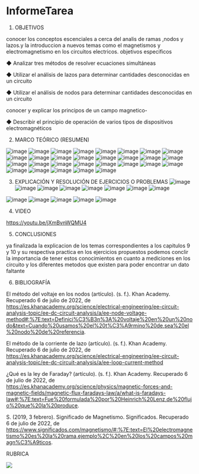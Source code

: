 # InformeTarea


1. OBJETIVOS

conocer los conceptos escenciales  a cerca del analis de ramas ,nodos  y lazos.y la introduccion a nuevos temas como el magnetismos y electromagnetismo  en los circuitos electricos.
objetivos especificos

◆ Analizar tres métodos de resolver ecuaciones
simultáneas

◆ Utilizar el análisis de lazos para determinar
cantidades desconocidas en un circuito

◆ Utilizar el análisis de nodos para determinar
cantidades desconocidas en un circuito

conocer y explicar los principos de un campo magnetico-

◆ Describir el principio de operación de varios tipos
de dispositivos electromagnéticos



2. MARCO TEÓRICO (RESUMEN)

![image](https://user-images.githubusercontent.com/105679480/177893721-6e7ede45-a6ad-4d4b-b9d5-1ced455a5323.png)
![image](https://user-images.githubusercontent.com/105679480/177893751-4b51e6e3-d42b-4f84-a2d5-5e37f97aaa51.png)
![image](https://user-images.githubusercontent.com/105679480/177893777-e99b5ec9-6c6f-4eed-bceb-f64375bd08ac.png)
![image](https://user-images.githubusercontent.com/105679480/177893796-ceccded1-f02b-4e9b-b54d-d1caa97fb8b7.png)
![image](https://user-images.githubusercontent.com/105679480/177893817-5dfe1876-e244-4048-a1c4-27b42fdd4d85.png)
![image](https://user-images.githubusercontent.com/105679480/177893830-a93a1eda-32a9-42f3-be1e-64308bf24da1.png)
![image](https://user-images.githubusercontent.com/105679480/177893849-24c6502b-c4c6-41d9-b4e4-dc0ec81caa07.png)
![image](https://user-images.githubusercontent.com/105679480/177893858-e661108f-2516-4a30-9a5f-c1c9fe968c03.png)
![image](https://user-images.githubusercontent.com/105679480/177893874-35cdacd0-b176-4913-8b8b-8a4434cba040.png)
![image](https://user-images.githubusercontent.com/105679480/177893896-8a59e320-cc3a-403d-95a3-008e5f921627.png)
![image](https://user-images.githubusercontent.com/105679480/177893929-d47f78b3-1dee-454e-90ab-597adcea5327.png)
![image](https://user-images.githubusercontent.com/105679480/177893950-385395d5-bad6-46d4-b079-6dd7f0b17620.png)
![image](https://user-images.githubusercontent.com/105679480/177893965-04f86a1d-4486-4ffc-acfb-6a8b34a9b2b0.png)
![image](https://user-images.githubusercontent.com/105679480/177893986-42002d8a-3bd1-4ca2-bdcc-3388bfdb3de7.png)
![image](https://user-images.githubusercontent.com/105679480/177894008-df3eb9ff-ee09-49b8-b133-b52d0e8415a8.png)
![image](https://user-images.githubusercontent.com/105679480/177894026-1fdf0051-b154-4c40-a07a-785fae9ffa85.png)
![image](https://user-images.githubusercontent.com/105679480/177894044-0fdfbf80-2932-432e-8aad-57db0c0729d1.png)
![image](https://user-images.githubusercontent.com/105679480/177894074-e9365343-d868-41a2-b101-3a4bdf74bf45.png)
![image](https://user-images.githubusercontent.com/105679480/177894085-3b36b3d9-1bc2-41d4-b5c3-d3c50796babe.png)
![image](https://user-images.githubusercontent.com/105679480/177894106-97ad779b-c934-48f5-9e44-1bdeaf39d2ba.png)
![image](https://user-images.githubusercontent.com/105679480/177894134-56241233-702c-47ec-958f-9f30d84ad133.png)
![image](https://user-images.githubusercontent.com/105679480/177894195-5d66bce4-1224-49cf-8705-ab39e0797279.png)
![image](https://user-images.githubusercontent.com/105679480/177894211-535a02e3-5e2f-4de1-b8eb-dcb88438b820.png)
![image](https://user-images.githubusercontent.com/105679480/177894231-f3ee65e7-8c1d-4a31-b00a-9cf7bb39a344.png)
![image](https://user-images.githubusercontent.com/105679480/177894252-603373fc-d187-45b3-9c94-c436aa4cbb43.png)
![image](https://user-images.githubusercontent.com/105679480/177894276-ea468b05-6d05-467d-8bc5-09920c2c10ea.png)
![image](https://user-images.githubusercontent.com/105679480/177894300-25e626e2-be36-473b-b4f4-9c0dcde51c7d.png)
![image](https://user-images.githubusercontent.com/105679480/177894322-d0a3a9da-8ab7-4380-8ca6-e60a2785db68.png)
![image](https://user-images.githubusercontent.com/105679480/177894347-d369f664-7b32-4593-8eae-8cc13842947d.png)



3. EXPLICACIÓN Y RESOLUCIÓN DE EJERCICIOS O PROBLEMAS
![image](https://user-images.githubusercontent.com/105679480/177925716-805e29eb-5613-4402-9dfb-94ff1e37eae7.png)
![image](https://user-images.githubusercontent.com/105679480/177925736-6e6dba96-0a09-4e08-9bf0-3ca60d1c7fd4.png)
![image](https://user-images.githubusercontent.com/105679480/177925773-03a70fc6-ec6a-4aad-8a1a-2dee35657e48.png)
![image](https://user-images.githubusercontent.com/105679480/177925799-81f89fca-9a47-44b5-b31a-13ad854691cc.png)
![image](https://user-images.githubusercontent.com/105679480/177925824-c113c7e5-0aa0-497b-a083-b6030c499278.png)
![image](https://user-images.githubusercontent.com/105679480/177925881-0a0b804f-af0d-4be9-9ed9-e57626b14a12.png)
![image](https://user-images.githubusercontent.com/105679480/177925853-1761e3ac-04c8-45af-a267-ddfa131c293e.png)
![image](https://user-images.githubusercontent.com/105679480/177925940-55df42af-6db4-432a-bec1-ad5a2dd16fd9.png)

![image](https://user-images.githubusercontent.com/105679480/177925982-408bdd61-7e02-405e-8c1b-742cebc512cf.png)
![image](https://user-images.githubusercontent.com/105679480/177925911-fd263427-92a0-46bd-bfbd-d80be3de7cac.png)
![image](https://user-images.githubusercontent.com/105679480/177926020-289b3875-a55e-4e08-a6ef-299bc5c67e32.png)
![image](https://user-images.githubusercontent.com/105679480/177926049-31a3ecf6-e08a-4537-87aa-3a575d3428a8.png)
![image](https://user-images.githubusercontent.com/105679480/177926063-2b6aa2b0-f9db-45cd-b16c-c1566874d8f0.png)


4. VIDEO

https://youtu.be/jXmBvnWQMU4

5. CONCLUSIONES

ya finalizada la explicacion de los temas correspondientes a los capitulos 9 y 10 y su respectiva practica en los ejercicios propuestos podemos conclir la importancia de tener estos conocimientos en cuanto a mediciones en los circuito  y los diferentes metodos que existen para poder encontrar un dato faltante


6. BIBLIOGRAFÍA

El método del voltaje en los nodos (artículo). (s. f.). Khan Academy. Recuperado 6 de julio de 2022, de https://es.khanacademy.org/science/electrical-engineering/ee-circuit-analysis-topic/ee-dc-circuit-analysis/a/ee-node-voltage-method#:%7E:text=Definici%C3%B3n%3A%20voltaje%20en%20un%20nodo&text=Cuando%20usamos%20el%20t%C3%A9rmino%20de,sea%20el%20nodo%20de%20referencia.

El método de la corriente de lazo (artículo). (s. f.). Khan Academy. Recuperado 6 de julio de 2022, de https://es.khanacademy.org/science/electrical-engineering/ee-circuit-analysis-topic/ee-dc-circuit-analysis/a/ee-loop-current-method

¿Qué es la ley de Faraday? (artículo). (s. f.). Khan Academy. Recuperado 6 de julio de 2022, de https://es.khanacademy.org/science/physics/magnetic-forces-and-magnetic-fields/magnetic-flux-faradays-law/a/what-is-faradays-law#:%7E:text=Fue%20formulada%20por%20Heinrich%20Lenz,de%20flujo%20que%20la%20produce.

S. (2019, 3 febrero). Significado de Magnetismo. Significados. Recuperado 6 de julio de 2022, de https://www.significados.com/magnetismo/#:%7E:text=El%20electromagnetismo%20es%20la%20rama,ejemplo%2C%20en%20los%20campos%20magn%C3%A9ticos.


RUBRICA

![](https://github.com/doalulema/InformeTarea/blob/main/Tarea.png)
